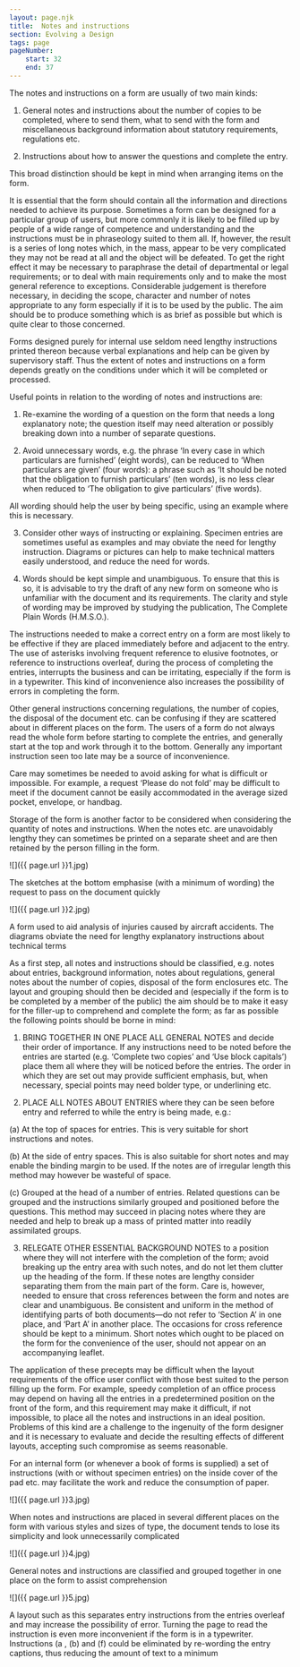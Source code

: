 ```yaml
---
layout: page.njk
title:  Notes and instructions
section: Evolving a Design
tags: page
pageNumber:
    start: 32
    end: 37
---
```


The notes and instructions on a form are usually of two main kinds:

1. General notes and instructions about the number of copies to be completed, where to send them, what to send with the form and miscellaneous background information about statutory requirements, regulations etc.

2. Instructions about how to answer the questions and complete the entry.

This broad distinction should be kept in mind when arranging items on the form.

It is essential that the form should contain all the information and directions needed to achieve its purpose. Sometimes a form can be designed for a particular group of users, but more commonly it is likely to be filled up by people of a wide range of competence and understanding and the instructions must be in phraseology suited to them all. If, however, the result is a series of long notes which, in the mass, appear to be very complicated they may not be read at all and the object will be defeated. To get the right effect it may be necessary to paraphrase the detail of departmental or legal requirements; or to deal with main requirements only and to make the most general reference to exceptions. Considerable judgement is therefore necessary, in deciding the scope, character and number of notes appropriate to any form especially if it is to be used by the public. The aim should be to produce something which is as brief as possible but which is quite clear to those concerned.

Forms designed purely for internal use seldom need lengthy instructions printed thereon because verbal explanations and help can be given by supervisory staff. Thus the extent of notes and instructions on a form depends greatly on the conditions under which it will be completed or processed.

Useful points in relation to the wording of notes and instructions are:

1. Re-examine the wording of a question on the form that needs a long explanatory note; the question itself may need alteration or possibly breaking down into a number of separate questions.

2. Avoid unnecessary words, e.g. the phrase ‘In every case in which particulars are furnished’ (eight words), can be reduced to ‘When particulars are given’ (four words): a phrase such as ‘It should be noted that the obligation to furnish particulars’ (ten words), is no less clear when reduced to ‘The obligation to give particulars’ (five words).

All wording should help the user by being specific, using an example where this is necessary.

3. Consider other ways of instructing or explaining. Specimen entries are sometimes useful as examples and may obviate the need for lengthy instruction. Diagrams or pictures can help to make technical matters easily understood, and reduce the need for words.

4. Words should be kept simple and unambiguous. To ensure that this is so, it is advisable to try the draft of any new form on someone who is unfamiliar with the document and its requirements. The clarity and style of wording may be improved by studying the publication, The Complete Plain Words (H.M.S.O.).

The instructions needed to make a correct entry on a form are most likely to be effective if they are placed immediately before and adjacent to the entry. The use of asterisks involving frequent reference to elusive footnotes, or reference to instructions overleaf, during the process of completing the entries, interrupts the business and can be irritating, especially if the form is in a typewriter. This kind of inconvenience also increases the possibility of errors in completing the form.

Other general instructions concerning regulations, the number of copies, the disposal of the document etc. can be confusing if they are scattered about in different places on the form. The users of a form do not always read the whole form before starting to complete the entries, and generally start at the top and work through it to the bottom. Generally any important instruction seen too late may be a source of inconvenience.

Care may sometimes be needed to avoid asking for what is difficult or impossible.
For example, a request ‘Please do not fold’ may be difficult to meet if the document cannot be easily accommodated in the average sized pocket, envelope, or handbag.

Storage of the form is another factor to be considered when considering the quantity of notes and instructions. When the notes etc. are unavoidably lengthy they can sometimes be printed on a separate sheet and are then retained by the person filling in the form.

![]({{ page.url }}1.jpg)

The sketches at the bottom emphasise (with a minimum of wording) the request to pass on the document quickly

![]({{ page.url }}2.jpg)

A form used to aid analysis of injuries caused by aircraft accidents. The diagrams obviate the need for lengthy explanatory instructions about technical terms


As a first step, all notes and instructions should be classified, e.g. notes about entries, background information, notes about regulations, general notes about the number of copies, disposal of the form enclosures etc. The layout and grouping should then be decided and (especially if the form is to be completed by a member of the public) the aim should be to make it easy for the filler-up to comprehend and complete the form; as far as possible the following points should be borne in mind:

1. BRING TOGETHER IN ONE PLACE ALL GENERAL NOTES and decide their order of importance. If any instructions need to be noted before the entries are started (e.g. ‘Complete two copies’ and ‘Use block capitals’) place them all where they will be noticed before the entries. The order in which they are set out may provide sufficient emphasis, but, when necessary, special points may need bolder type, or underlining etc.

2. PLACE ALL NOTES ABOUT ENTRIES where they can be seen before entry and referred to while the entry is being made, e.g.:

(a) At the top of spaces for entries. This is very suitable for short instructions and
notes.

(b) At the side of entry spaces. This is also suitable for short notes and may enable the binding margin to be used. If the notes are of irregular length this method may however be wasteful of space.

(c) Grouped at the head of a number of entries. Related questions can be grouped and the instructions similarly grouped and positioned before the questions. This method may succeed in placing notes where they are needed and help to break up a mass of printed matter into readily assimilated groups.

3. RELEGATE OTHER ESSENTIAL BACKGROUND NOTES to a position where they will not interfere with the completion of the form; avoid breaking up the entry area with such notes, and do not let them clutter up the heading of the form. If these notes are lengthy consider separating them from the main part of the form. Care is, however, needed to ensure that cross references between the form and notes are clear and unambiguous. Be consistent and uniform in the method of identifying parts of both documents—do not refer to ‘Section A’ in one place, and ‘Part A’ in another place. The occasions for cross reference should be kept to a minimum. Short notes which ought to be placed on the form for the convenience of the user, should not appear on an accompanying leaflet.

The application of these precepts may be difficult when the layout requirements of the office user conflict with those best suited to the person filling up the form. For example, speedy completion of an office process may depend on having all the entries in a predetermined position on the front of the form, and this requirement may make it difficult, if not impossible, to place all the notes and instructions in an ideal position.
Problems of this kind are a challenge to the ingenuity of the form designer and it is necessary to evaluate and decide the resulting effects of different layouts, accepting such compromise as seems reasonable.

For an internal form (or whenever a book of forms is supplied) a set of instructions (with or without specimen entries) on the inside cover of the pad etc. may facilitate the work and reduce the consumption of paper.

![]({{ page.url }}3.jpg)

When notes and instructions are placed in several different places on the form with various styles and sizes of type, the document tends to lose its simplicity and look unnecessarily complicated

![]({{ page.url }}4.jpg)

General notes and instructions are classified and grouped together in one place on the form to assist comprehension

![]({{ page.url }}5.jpg)

A layout such as this separates entry instructions from the entries overleaf and may increase the possibility of error. Turning the page to read the instruction is even more inconvenient if the form is in a typewriter. Instructions (a , (b) and (f) could be eliminated by re-wording the entry captions, thus reducing the amount of text to a minimum
